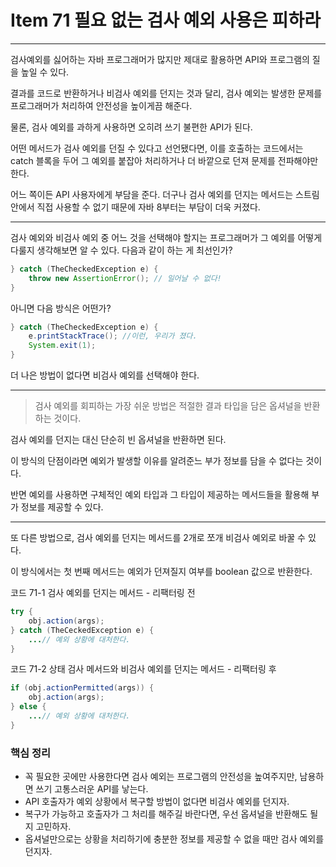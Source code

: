 # Item 71 필요 없는 검사 예외 사용은 피하라

--------------------------------------------

검사예외를 싫어하는 자바 프로그래머가 많지만 제대로 활용하면 API와 프로그램의 질을 높일 수 있다. 

결과를 코드로 반환하거나 비검사 예외를 던지는 것과 달리, 검사 예외는 발생한 문제를 프로그래머가 처리하여 안전성을 높이게끔 해준다. 

물론, 검사 예외를 과하게 사용하면 오히려 쓰기 불편한 API가 된다. 

어떤 메서드가 검사 예외를 던질 수 있다고 선언됐다면, 이를 호출하는 코드에서는 catch 블록을 두어 그 예외를 붙잡아 처리하거나 더 바깥으로 던져 문제를 전파해야만 한다. 

어느 쪽이든 API 사용자에게 부담을 준다. 더구나 검사 예외를 던지는 메서드는 스트림 안에서 직접 사용할 수 없기 때문에 자바 8부터는 부담이 더욱 커졌다. 


<hr>

검사 예외와 비검사 예외 중 어느 것을 선택해야 할지는 프로그래머가 그 예외를 어떻게 다룰지 생각해보면 알 수 있다. 
다음과 같이 하는 게 최선인가?
``` java
} catch (TheCheckedException e) {
    throw new AssertionError(); // 일어날 수 없다!
}
```

아니면 다음 방식은 어떤가? 

``` java
} catch (TheCheckedException e) {
    e.printStackTrace(); //이런, 우리가 졌다.
    System.exit(1);
}
```
더 나은 방법이 없다면 비검사 예외를 선택해야 한다. 

<hr>

> 검사 예외를 회피하는 가장 쉬운 방법은 적절한 결과 타입을 담은 옵셔널을 반환하는 것이다. 

검사 예외를 던지는 대신 단순히 빈 옵셔널을 반환하면 된다. 

이 방식의 단점이라면 예외가 발생할 이유를 알려준느 부가 정보를 담을 수 없다는 것이다. 

반면 예외를 사용하면 구체적인 예외 타입과 그 타입이 제공하는 메서드들을 활용해 부가 정보를 제공할 수 있다. 

<hr>
또 다른 방법으로, 검사 예외를 던지는 메서드를 2개로 쪼개 비검사 예외로 바꿀 수 있다. 

이 방식에서는 첫 번째 메서드는 예외가 던져질지 여부를 boolean 값으로 반환한다. 

코드 71-1 검사 예외를 던지는 메서드 - 리팩터링 전
``` java
try {
    obj.action(args);
} catch (TheCeckedException e) {
    ...// 예외 상황에 대처한다. 
}
```

코드 71-2 상태 검사 메서드와 비검사 예외를 던지는 메서드 - 리팩터링 후
``` java
if (obj.actionPermitted(args)) {
    obj.action(args);
} else {
    ...// 예외 상황에 대처한다. 
}
```



### 핵심 정리
- 꼭 필요한 곳에만 사용한다면 검사 예외는 프로그램의 안전성을 높여주지만, 남용하면 쓰기 고통스러운 API를 낳는다.
- API 호출자가 예외 상황에서 복구할 방법이 없다면 비검사 예외를 던지자. 
- 복구가 가능하고 호출자가 그 처리를 해주길 바란다면, 우선 옵셔널을 반환해도 될지 고민하자. 
- 옵셔널만으로는 상황을 처리하기에 충분한 정보를 제공할 수 없을 때만 검사 예외를 던지자. 